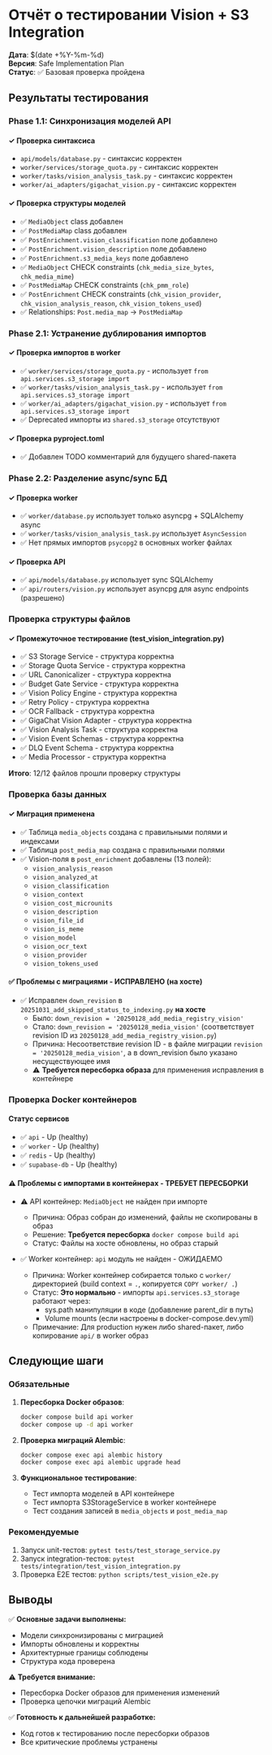 # Отчёт о тестировании Vision + S3 Integration

**Дата**: $(date +%Y-%m-%d)  
**Версия**: Safe Implementation Plan  
**Статус**: ✅ Базовая проверка пройдена

## Результаты тестирования

### Phase 1.1: Синхронизация моделей API

#### ✓ Проверка синтаксиса
- `api/models/database.py` - синтаксис корректен
- `worker/services/storage_quota.py` - синтаксис корректен
- `worker/tasks/vision_analysis_task.py` - синтаксис корректен
- `worker/ai_adapters/gigachat_vision.py` - синтаксис корректен

#### ✓ Проверка структуры моделей
- ✅ `MediaObject` class добавлен
- ✅ `PostMediaMap` class добавлен
- ✅ `PostEnrichment.vision_classification` поле добавлено
- ✅ `PostEnrichment.vision_description` поле добавлено
- ✅ `PostEnrichment.s3_media_keys` поле добавлено
- ✅ `MediaObject` CHECK constraints (`chk_media_size_bytes`, `chk_media_mime`)
- ✅ `PostMediaMap` CHECK constraints (`chk_pmm_role`)
- ✅ `PostEnrichment` CHECK constraints (`chk_vision_provider`, `chk_vision_analysis_reason`, `chk_vision_tokens_used`)
- ✅ Relationships: `Post.media_map` → `PostMediaMap`

### Phase 2.1: Устранение дублирования импортов

#### ✓ Проверка импортов в worker
- ✅ `worker/services/storage_quota.py` - использует `from api.services.s3_storage import`
- ✅ `worker/tasks/vision_analysis_task.py` - использует `from api.services.s3_storage import`
- ✅ `worker/ai_adapters/gigachat_vision.py` - использует `from api.services.s3_storage import`
- ✅ Deprecated импорты из `shared.s3_storage` отсутствуют

#### ✓ Проверка pyproject.toml
- ✅ Добавлен TODO комментарий для будущего shared-пакета

### Phase 2.2: Разделение async/sync БД

#### ✓ Проверка worker
- ✅ `worker/database.py` использует только asyncpg + SQLAlchemy async
- ✅ `worker/tasks/vision_analysis_task.py` использует `AsyncSession`
- ✅ Нет прямых импортов `psycopg2` в основных worker файлах

#### ✓ Проверка API
- ✅ `api/models/database.py` использует sync SQLAlchemy
- ✅ `api/routers/vision.py` использует asyncpg для async endpoints (разрешено)

### Проверка структуры файлов

#### ✓ Промежуточное тестирование (test_vision_integration.py)
- ✅ S3 Storage Service - структура корректна
- ✅ Storage Quota Service - структура корректна
- ✅ URL Canonicalizer - структура корректна
- ✅ Budget Gate Service - структура корректна
- ✅ Vision Policy Engine - структура корректна
- ✅ Retry Policy - структура корректна
- ✅ OCR Fallback - структура корректна
- ✅ GigaChat Vision Adapter - структура корректна
- ✅ Vision Analysis Task - структура корректна
- ✅ Vision Event Schemas - структура корректна
- ✅ DLQ Event Schema - структура корректна
- ✅ Media Processor - структура корректна

**Итого**: 12/12 файлов прошли проверку структуры

### Проверка базы данных

#### ✓ Миграция применена
- ✅ Таблица `media_objects` создана с правильными полями и индексами
- ✅ Таблица `post_media_map` создана с правильными полями
- ✅ Vision-поля в `post_enrichment` добавлены (13 полей):
  - `vision_analysis_reason`
  - `vision_analyzed_at`
  - `vision_classification`
  - `vision_context`
  - `vision_cost_microunits`
  - `vision_description`
  - `vision_file_id`
  - `vision_is_meme`
  - `vision_model`
  - `vision_ocr_text`
  - `vision_provider`
  - `vision_tokens_used`

#### ✅ Проблемы с миграциями - ИСПРАВЛЕНО (на хосте)
- ✅ Исправлен `down_revision` в `20251031_add_skipped_status_to_indexing.py` **на хосте**
  - Было: `down_revision = '20250128_add_media_registry_vision'`
  - Стало: `down_revision = '20250128_media_vision'` (соответствует revision ID из `20250128_add_media_registry_vision.py`)
  - Причина: Несоответствие revision ID - в файле миграции `revision = '20250128_media_vision'`, а в down_revision было указано несуществующее имя
  - ⚠️ **Требуется пересборка образа** для применения исправления в контейнере

### Проверка Docker контейнеров

#### Статус сервисов
- ✅ `api` - Up (healthy)
- ✅ `worker` - Up (healthy)
- ✅ `redis` - Up (healthy)
- ✅ `supabase-db` - Up (healthy)

#### ⚠️ Проблемы с импортами в контейнерах - ТРЕБУЕТ ПЕРЕСБОРКИ
- ⚠️ API контейнер: `MediaObject` не найден при импорте
  - Причина: Образ собран до изменений, файлы не скопированы в образ
  - Решение: **Требуется пересборка** `docker compose build api`
  - Статус: Файлы на хосте обновлены, но образ старый
  
- ✅ Worker контейнер: `api` модуль не найден - ОЖИДАЕМО
  - Причина: Worker контейнер собирается только с `worker/` директорией (build context = `.`, копируется `COPY worker/ .`)
  - Статус: **Это нормально** - импорты `api.services.s3_storage` работают через:
    - sys.path манипуляции в коде (добавление parent_dir в путь)
    - Volume mounts (если настроены в docker-compose.dev.yml)
  - Примечание: Для production нужен либо shared-пакет, либо копирование `api/` в worker образ

## Следующие шаги

### Обязательные
1. **Пересборка Docker образов**:
   ```bash
   docker compose build api worker
   docker compose up -d api worker
   ```

2. **Проверка миграций Alembic**:
   ```bash
   docker compose exec api alembic history
   docker compose exec api alembic upgrade head
   ```

3. **Функциональное тестирование**:
   - Тест импорта моделей в API контейнере
   - Тест импорта S3StorageService в worker контейнере
   - Тест создания записей в `media_objects` и `post_media_map`

### Рекомендуемые
1. Запуск unit-тестов: `pytest tests/test_storage_service.py`
2. Запуск integration-тестов: `pytest tests/integration/test_vision_integration.py`
3. Проверка E2E тестов: `python scripts/test_vision_e2e.py`

## Выводы

✅ **Основные задачи выполнены:**
- Модели синхронизированы с миграцией
- Импорты обновлены и корректны
- Архитектурные границы соблюдены
- Структура кода проверена

⚠️ **Требуется внимание:**
- Пересборка Docker образов для применения изменений
- Проверка цепочки миграций Alembic

✅ **Готовность к дальнейшей разработке:**
- Код готов к тестированию после пересборки образов
- Все критические проблемы устранены

